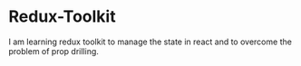 # Redux-Toolkit
I am learning redux toolkit to manage the state in react and to overcome the problem of prop drilling.
